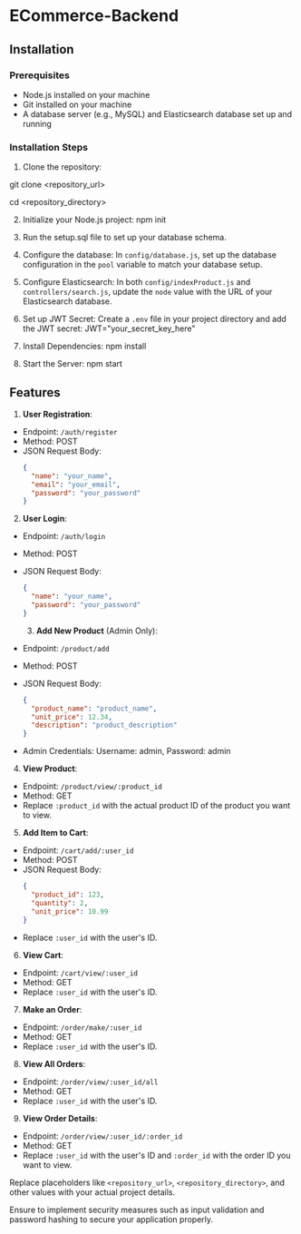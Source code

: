 # ECommerce-Backend

## Installation

### Prerequisites

- Node.js installed on your machine
- Git installed on your machine
- A database server (e.g., MySQL) and Elasticsearch database set up and running

### Installation Steps

1. Clone the repository:
   
  git clone <repository_url>
  
  cd <repository_directory>

2. Initialize your Node.js project:
   npm init

3. Run the setup.sql file to set up your database schema.

4. Configure the database:
In `config/database.js`, set up the database configuration in the `pool` variable to match your database setup.

5. Configure Elasticsearch:
In both `config/indexProduct.js` and `controllers/search.js`, update the `node` value with the URL of your Elasticsearch database.

6. Set up JWT Secret:
Create a `.env` file in your project directory and add the JWT secret:
  JWT="your_secret_key_here"

7. Install Dependencies:
   npm install

8. Start the Server:
   npm start

## Features

1. **User Registration**:
- Endpoint: `/auth/register`
- Method: POST
- JSON Request Body:
  ```json
  {
    "name": "your_name",
    "email": "your_email",
    "password": "your_password"
  }
  ```

2. **User Login**:
- Endpoint: `/auth/login`
- Method: POST
- JSON Request Body:
  ```json
  {
    "name": "your_name",
    "password": "your_password"
  }
  ```

  3. **Add New Product** (Admin Only):
- Endpoint: `/product/add`
- Method: POST
- JSON Request Body:
  ```json
  {
    "product_name": "product_name",
    "unit_price": 12.34,
    "description": "product_description"
  }
  ```
- Admin Credentials: Username: admin, Password: admin

4. **View Product**:
- Endpoint: `/product/view/:product_id`
- Method: GET
- Replace `:product_id` with the actual product ID of the product you want to view.

5. **Add Item to Cart**:
- Endpoint: `/cart/add/:user_id`
- Method: POST
- JSON Request Body:
  ```json
  {
    "product_id": 123,
    "quantity": 2,
    "unit_price": 10.99
  }
  ```
- Replace `:user_id` with the user's ID.

6. **View Cart**:
- Endpoint: `/cart/view/:user_id`
- Method: GET
- Replace `:user_id` with the user's ID.

7. **Make an Order**:
- Endpoint: `/order/make/:user_id`
- Method: GET
- Replace `:user_id` with the user's ID.

8. **View All Orders**:
- Endpoint: `/order/view/:user_id/all`
- Method: GET
- Replace `:user_id` with the user's ID.

9. **View Order Details**:
- Endpoint: `/order/view/:user_id/:order_id`
- Method: GET
- Replace `:user_id` with the user's ID and `:order_id` with the order ID you want to view.

Replace placeholders like `<repository_url>`, `<repository_directory>`, and other values with your actual project details.

Ensure to implement security measures such as input validation and password hashing to secure your application properly.


